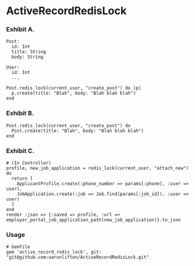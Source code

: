 ActiveRecordRedisLock
=====================

### Exhibit A.
    Post:
      id: Int
      title: String
      body: String

    User:
      id: Int
      ...

    Post.redis_lock(current_user, "create_post") do |p|
      p.create(title: "Blah", body: "Blah blah blah")
    end
    
### Exhibit B.
    Post.redis_lock(current_user, "create_post") do
      Post.create(title: "Blah", body: "Blah blah blah")
    end

### Exhibit C.
    # (In Controller)
    profile, new_job_application = redis_lock(current_user, "attach_new") do
      return [
        ApplicantProfile.create(:phone_number => params[:phone], :user => user),
        JobApplication.create(:job => Job.find(params[:job_id]), :user => user)
      ]
    end
    render :json => {:saved => profile, :url => employer_portal_job_application_path(new_job_application)}.to_json
    
### Usage

    # Gemfile
    gem 'active_record_redis_lock', git: "git@github.com:aaronlifton/ActiveRecordRedisLock.git"
